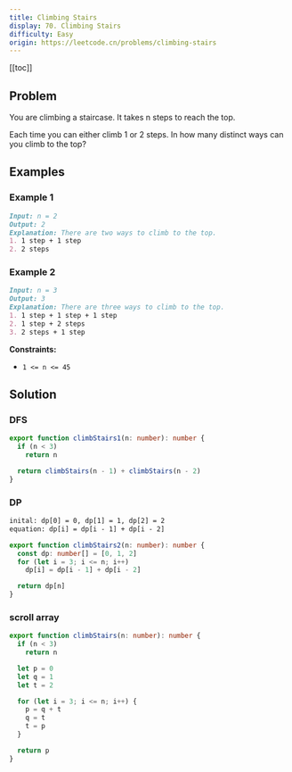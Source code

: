 ```yaml
---
title: Climbing Stairs
display: 70. Climbing Stairs
difficulty: Easy
origin: https://leetcode.cn/problems/climbing-stairs
---
```


[[toc]]

## Problem

You are climbing a staircase. It takes n steps to reach the top.

Each time you can either climb 1 or 2 steps. In how many distinct ways can you climb to the top?

## Examples

### Example 1

```md
Input: n = 2
Output: 2
Explanation: There are two ways to climb to the top.
1. 1 step + 1 step
2. 2 steps
```

### Example 2

```md
Input: n = 3
Output: 3
Explanation: There are three ways to climb to the top.
1. 1 step + 1 step + 1 step
2. 1 step + 2 steps
3. 2 steps + 1 step
```

**Constraints:**

- `1 <= n <= 45`

## Solution

### DFS

```ts
export function climbStairs1(n: number): number {
  if (n < 3)
    return n

  return climbStairs(n - 1) + climbStairs(n - 2)
}
```

### DP

```txt
inital: dp[0] = 0, dp[1] = 1, dp[2] = 2
equation: dp[i] = dp[i - 1] + dp[i - 2]
```

```ts
export function climbStairs2(n: number): number {
  const dp: number[] = [0, 1, 2]
  for (let i = 3; i <= n; i++)
    dp[i] = dp[i - 1] + dp[i - 2]

  return dp[n]
}
```

### scroll array

```ts
export function climbStairs(n: number): number {
  if (n < 3)
    return n

  let p = 0
  let q = 1
  let t = 2

  for (let i = 3; i <= n; i++) {
    p = q + t
    q = t
    t = p
  }

  return p
}
```
